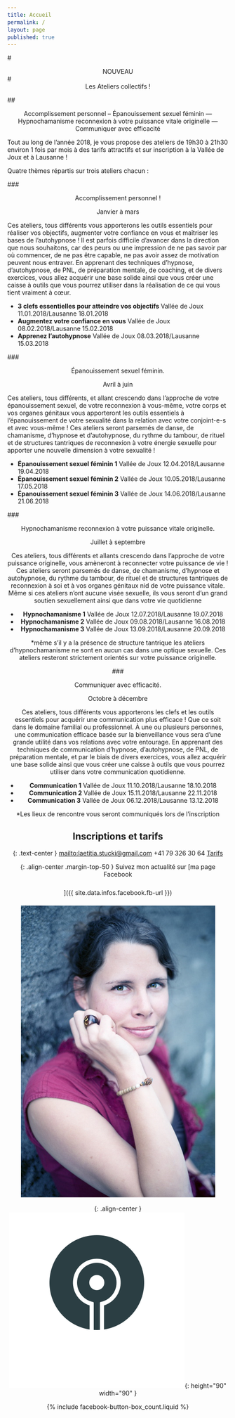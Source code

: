 ```yaml
---
title: Accueil
permalink: /
layout: page
published: true
---
```


#<center>NOUVEAU</center>
#<center>Les Ateliers collectifs !</center>

##<center>Accomplissement personnel – Épanouissement sexuel féminin — Hypnochamanisme reconnexion à votre puissance vitale originelle — Communiquer avec efficacité</center>

Tout au long de l’année 2018, je vous propose des ateliers de 19h30 à 21h30 environ 1 fois par mois à des tarifs attractifs et sur inscription à la Vallée de Joux et à Lausanne ! 

Quatre thèmes répartis sur trois ateliers chacun :

###<center>Accomplissement personnel !</center>
<center>Janvier à mars</center>

Ces ateliers, tous différents vous apporterons les outils essentiels pour réaliser vos objectifs, augmenter votre confiance en vous et maîtriser les bases de l’autohypnose ! Il est parfois difficile d’avancer dans la direction que nous souhaitons, car des peurs ou une impression de ne pas savoir par où commencer, de ne pas être capable, ne pas avoir assez de motivation peuvent nous entraver. En apprenant des techniques d’hypnose, d’autohypnose, de PNL, de préparation mentale, de coaching, et de divers exercices, vous allez acquérir une base solide ainsi que vous créer une caisse à outils que vous pourrez utiliser dans la réalisation de ce qui vous tient vraiment à cœur.

- <b>3 clefs essentielles pour atteindre vos objectifs</b>
Vallée de Joux 11.01.2018/Lausanne 18.01.2018
- <b>Augmentez votre confiance en vous</b>
Vallée de Joux 08.02.2018/Lausanne 15.02.2018
- <b>Apprenez l’autohypnose</b>
Vallée de Joux 08.03.2018/Lausanne 15.03.2018


###<center>Épanouissement sexuel féminin.</center>
<center>Avril à juin</center>

Ces ateliers, tous différents, et allant crescendo dans l’approche de votre épanouissement sexuel, de votre reconnexion à vous-même, votre corps et vos organes génitaux vous apporteront les outils essentiels à l’épanouissement de votre sexualité dans la relation avec votre conjoint-e-s et avec vous-même ! Ces ateliers seront parsemés de danse, de chamanisme, d’hypnose et d’autohypnose, du rythme du tambour, de rituel et de structures tantriques de reconnexion à votre énergie sexuelle pour apporter une nouvelle dimension à votre sexualité !

- <b>Épanouissement sexuel féminin 1</b>
Vallée de Joux 12.04.2018/Lausanne 19.04.2018
- <b>Épanouissement sexuel féminin 2</b>
Vallée de Joux 10.05.2018/Lausanne 17.05.2018
- <b>Épanouissement sexuel féminin 3</b>
Vallée de Joux 14.06.2018/Lausanne 21.06.2018


###<center>Hypnochamanisme reconnexion à votre puissance vitale originelle.<center>
<center>Juillet à septembre</center>

Ces ateliers, tous différents et allants crescendo dans l’approche de votre puissance originelle, vous amèneront à reconnecter votre puissance de vie ! Ces ateliers seront parsemés de danse, de chamanisme, d’hypnose et autohypnose, du rythme du tambour, de rituel et de structures tantriques de reconnexion à soi et à vos organes génitaux nid de votre puissance vitale. Même si ces ateliers n’ont aucune visée sexuelle, ils vous seront d’un grand soutien sexuellement ainsi que dans votre vie quotidienne

- <b>Hypnochamanisme 1</b>
Vallée de Joux 12.07.2018/Lausanne 19.07.2018
- <b>Hypnochamanisme 2</b>
Vallée de Joux 09.08.2018/Lausanne 16.08.2018
- <b>Hypnochamanisme 3</b>
Vallée de Joux 13.09.2018/Lausanne 20.09.2018

*même s’il y a la présence de structure tantrique les ateliers d’hypnochamanisme ne sont en aucun cas dans une optique sexuelle. Ces ateliers resteront strictement orientés sur votre puissance originelle.

###<center>Communiquer avec efficacité.<center>
<center>Octobre à décembre</center>

Ces ateliers, tous différents vous apporterons les clefs et les outils essentiels pour acquérir une communication plus efficace ! Que ce soit dans le domaine familial ou professionnel. À une ou plusieurs personnes, une communication efficace basée sur la bienveillance vous sera d’une grande utilité dans vos relations avec votre entourage. En apprenant des techniques de communication d’hypnose, d’autohypnose, de PNL, de préparation mentale, et par le biais de divers exercices, vous allez acquérir une base solide ainsi que vous créer une caisse à outils que vous pourrez utiliser dans votre communication quotidienne.



- <b>Communication 1</b>
Vallée de Joux 11.10.2018/Lausanne 18.10.2018
- <b>Communication 2</b>
Vallée de Joux 15.11.2018/Lausanne 22.11.2018
- <b>Communication 3</b>
Vallée de Joux 06.12.2018/Lausanne 13.12.2018

*Les lieux de rencontre vous seront communiqués lors de l’inscription





## Inscriptions et tarifs

{: .text-center }
<mailto:laetitia.stucki@gmail.com>
<i class="fa fa-mobile"></i> +41 79 326 30 64
[Tarifs](http://laetitia-stucki.ch/tarifs/)

{: .align-center .margin-top-50 }
Suivez mon actualité sur
[ma page Facebook<br/><i style="font-size:30pt;" class="fa fa-facebook-official"></i>]({{ site.data.infos.facebook.fb-url }})

![Lætitia Stucki](./images/laetitia-stucki.jpg)

{: .align-center }
![logo](./images/logo-laetitia-stucki-anthracite.svg){: height="90" width="90" }

{% include facebook-button-box_count.liquid %}
